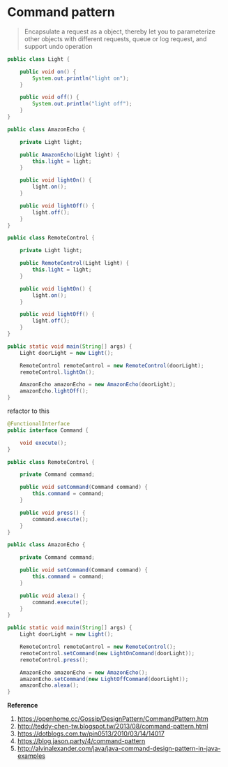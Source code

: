 # Command pattern

> Encapsulate a request as a object, thereby let you to parameterize other objects with different requests, queue or log request, and support undo operation

```java
public class Light {

    public void on() {
        System.out.println("light on");
    }

    public void off() {
        System.out.println("light off");
    }
}
```

```java
public class AmazonEcho {

    private Light light;

    public AmazonEcho(Light light) {
        this.light = light;
    }

    public void lightOn() {
        light.on();
    }

    public void lightOff() {
        light.off();
    }
}

```

```java
public class RemoteControl {

    private Light light;

    public RemoteControl(Light light) {
        this.light = light;
    }

    public void lightOn() {
        light.on();
    }

    public void lightOff() {
        light.off();
    }
}
```

```java
public static void main(String[] args) {
    Light doorLight = new Light();

    RemoteControl remoteControl = new RemoteControl(doorLight);
    remoteControl.lightOn();

    AmazonEcho amazonEcho = new AmazonEcho(doorLight);
    amazonEcho.lightOff();
}
```

refactor to this

```java
@FunctionalInterface
public interface Command {

    void execute();
}
```

```java
public class RemoteControl {

    private Command command;

    public void setCommand(Command command) {
        this.command = command;
    }

    public void press() {
        command.execute();
    }
}
```

```java
public class AmazonEcho {

    private Command command;

    public void setCommand(Command command) {
        this.command = command;
    }

    public void alexa() {
        command.execute();
    }
}
```

```java
public static void main(String[] args) {
    Light doorLight = new Light();

    RemoteControl remoteControl = new RemoteControl();
    remoteControl.setCommand(new LightOnCommand(doorLight));
    remoteControl.press();

    AmazonEcho amazonEcho = new AmazonEcho();
    amazonEcho.setCommand(new LightOffCommand(doorLight));
    amazonEcho.alexa();
}
```

**Reference**

1. https://openhome.cc/Gossip/DesignPattern/CommandPattern.htm
2. http://teddy-chen-tw.blogspot.tw/2013/08/command-pattern.html
3. https://dotblogs.com.tw/pin0513/2010/03/14/14017
4. https://blog.jason.party/4/command-pattern
5. http://alvinalexander.com/java/java-command-design-pattern-in-java-examples
